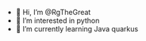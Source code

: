 - 👋 Hi, I’m @RgTheGreat
- 👀 I’m interested in python 
- 🌱 I’m currently learning Java quarkus
<!---
RgTheGreat/RgTheGreat is a ✨ special ✨ repository because its `README.md` (this file) appears on your GitHub profile.
You can click the Preview link to take a look at your changes.
--->
